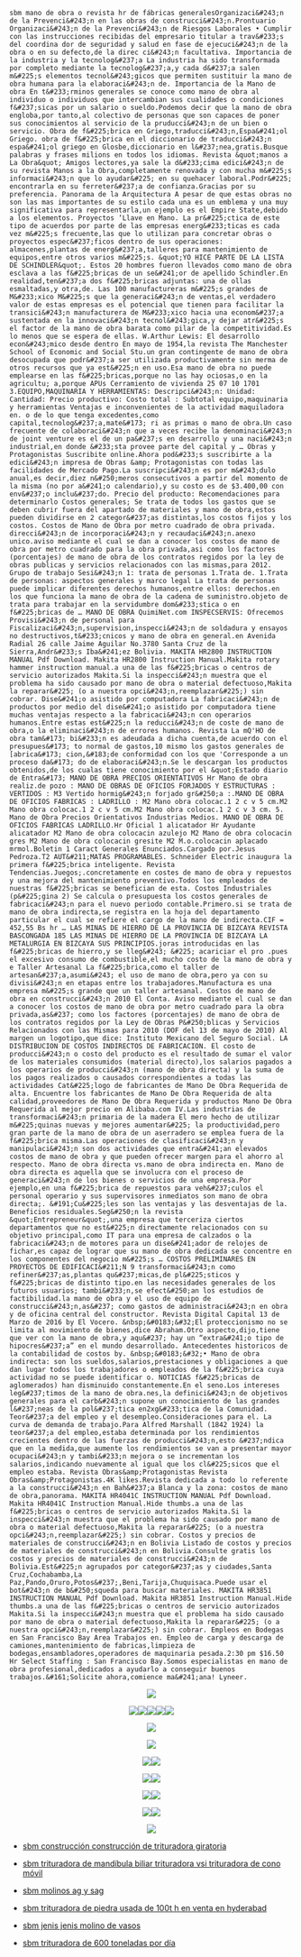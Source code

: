 
```
sbm mano de obra o revista hr de fábricas generalesOrganizaci&#243;n de la Prevenci&#243;n en las obras de construcci&#243;n.Prontuario Organizaci&#243;n de la Prevenci&#243;n de Riesgos Laborales • Cumplir con las instrucciones recibidas del empresario titular a trav&#233;s del coordina dor de seguridad y salud en fase de ejecuci&#243;n de la obra o en su defecto,de la direc ci&#243;n facultativa. Importancia de la industria y la tecnolog&#237;a La industria ha sido transformada por completo mediante la tecnolog&#237;a,y cada d&#237;a salen m&#225;s elementos tecnol&#243;gicos que permiten sustituir la mano de obra humana para la elaboraci&#243;n de. Importancia de la Mano de obra En t&#233;rminos generales se conoce como mano de obra al individuo o individuos que intercambian sus cualidades o condiciones f&#237;sicas por un salario o sueldo.Podemos decir que la mano de obra engloba,por tanto,al colectivo de personas que son capaces de poner sus conocimientos al servicio de la pruducci&#243;n de un bien o servicio. Obra de f&#225;brica en Griego,traducci&#243;n,Espa&#241;ol Griego. obra de f&#225;brica en el diccionario de traducci&#243;n espa&#241;ol griego en Glosbe,diccionario en l&#237;nea,gratis.Busque palabras y frases milions en todos los idiomas. Revista &quot;manos a La Obra&quot; Amigos lectores,ya sale la d&#233;cima edici&#243;n de su revista Manos a la Obra,completamente renovada y con mucha m&#225;s informaci&#243;n que lo ayudar&#225; en su quehacer laboral.Podr&#225; encontrarla en su ferreter&#237;a de confianza.Gracias por su preferencia. Panorama de la Arquitectura A pesar de que estas obras no son las mas importantes de su estilo cada una es un emblema y una muy significativa para representarla,un ejemplo es el Empire State,debido a los elementos. Proyectos ‘Llave en Mano. La pr&#225;ctica de este tipo de acuerdos por parte de las empresas energ&#233;ticas es cada vez m&#225;s frecuente,las que lo utilizan para concretar obras o proyectos espec&#237;ficos dentro de sus operaciones: almacenes,plantas de energ&#237;a,talleres para mantenimiento de equipos,entre otros varios m&#225;s. &quot;YO HICE PARTE DE LA LISTA DE SCHINDLER&quot;. Estos 20 hombres fueron llevados como mano de obra esclava a las f&#225;bricas de un se&#241;or de apellido Schindler.En realidad,ten&#237;a dos f&#225;bricas adjuntas: una de ollas esmaltadas,y otra,de. Las 100 manufactureras m&#225;s grandes de M&#233;xico M&#225;s que la generaci&#243;n de ventas,el verdadero valor de estas empresas es el potencial que tienen para facilitar la transici&#243;n manufacturera de M&#233;xico hacia una econom&#237;a sustentada en la innovaci&#243;n tecnol&#243;gica,y dejar atr&#225;s el factor de la mano de obra barata como pilar de la competitividad.Es lo menos que se espera de ellas. W.Arthur Lewis: El desarrollo econ&#243;mico desde dentro En mayo de 1954,la revista The Manchester School of Economic and Social Stu.un gran contingente de mano de obra desocupada que podr&#237;a ser utilizada productivamente sin merma de otros recursos que ya est&#225;n en uso.Esa mano de obra no puede emplearse en las f&#225;bricas,porque no las hay ociosas,o en la agricultu; a,porque APUs Cerramiento de vivienda 25 07 10 1701 3.EQUIPO,MAQUINARIA Y HERRAMIENTAS: Descripci&#243;n: Unidad: Cantidad: Precio productivo: Costo total : Subtotal equipo,maquinaria y herramientas Ventajas e inconvenientes de la actividad maquiladora en. o de lo que tenga excedentes,como capital,tecnolog&#237;a,mate&#173; ri as primas o mano de obra.Un caso frecuente de colaboraci&#243;n que a veces recibe la denominaci&#243;n de joint venture es el de un pa&#237;s en desarrollo y una naci&#243;n industrial,en donde &#233;sta provee parte del capital y … Obras y Protagonistas Suscribite online.Ahora pod&#233;s suscribirte a la edici&#243;n impresa de Obras &amp; Protagonistas con todas las facilidades de Mercado Pago.La suscripci&#243;n es por m&#243;dulo anual,es decir,diez n&#250;meros consecutivos a partir del momento de la misma (no por a&#241;o calendario),y su costo es de $3.400,00 con env&#237;o inclu&#237;do. Precio del producto: Recomendaciones para determinarlo Costos generales; Se trata de todos los gastos que se deben cubrir fuera del apartado de materiales y mano de obra,estos pueden dividirse en 2 categor&#237;as distintas,los costos fijos y los costos. Costos de Mano de Obra por metro cuadrado de obra privada. direcci&#243;n de incorporaci&#243;n y recaudaci&#243;n.anexo unico.aviso mediante el cual se dan a conocer los costos de mano de obra por metro cuadrado para la obra privada,asi como los factores (porcentajes) de mano de obra de los contratos regidos por la ley de obras publicas y servicios relacionados con las mismas,para 2012. Grupo de trabajo Sesi&#243;n 1: trata de personas 1.Trata de. 1.Trata de personas: aspectos generales y marco legal La trata de personas puede implicar diferentes derechos humanos,entre ellos: derechos.en los que funciona la mano de obra de la cadena de suministro.objeto de trata para trabajar en la servidumbre dom&#233;stica o en f&#225;bricas de … MANO DE OBRA QuimiNet.com INSPECSERVIS: Ofrecemos Provisi&#243;n de personal para Fiscalizaci&#243;n,supervision,inspecci&#243;n de soldadura y ensayos no destructivos,t&#233;cnicos y mano de obra en general.en Avenida Radial 26 calle Jaime Aguilar No.3780 Santa Cruz de la Sierra,Andr&#233;s Iba&#241;ez Bolivia. MAKITA HR2800 INSTRUCTION MANUAL Pdf Download. Makita HR2800 Instruction Manual.Makita rotary hammer instruction manual.a una de las f&#225;bricas o centros de servicio autorizados Makita.Si la inspecci&#243;n muestra que el problema ha sido causado por mano de obra o material defectuoso,Makita la reparar&#225; (o a nuestra opci&#243;n,reemplazar&#225;) sin cobrar. Dise&#241;o asistido por computadora La fabricaci&#243;n de productos por medio del dise&#241;o asistido por computadora tiene muchas ventajas respecto a la fabricaci&#243;n con operarios humanos.Entre estas est&#225;n la reducci&#243;n de coste de mano de obra,o la eliminaci&#243;n de errores humanos. Revista La mQ'HO de obra tam&#173; bi&#233;n es adeudada a dicha cuenta,de acuerdo con el presupues&#173; to normal de gastos,10 mismo los gastos generales de [abrica&#173; cion,&#183;de conformidad con los que 'Corresponde a un proceso da&#173; do de elaboraci&#243;n.Se le descargan los productos obtenidos,de los cualas tiene conocimiento por el &quot;Estado diario de Entra&#173; MANO DE OBRA PRECIOS ORIENTATIVOS Hr Mano de obra realiz.de pozo : MANO DE OBRAS DE OFICIOS FORJADOS Y ESTRUCTURAS : VERTIDOS : M3 Vertido hormig&#243;n forjado gr&#250;a :.MANO DE OBRA DE OFICIOS FABRICAS : LADRILLO : M2 Mano obra colocac.1 2 c v 5 cm.M2 Mano obra colocac.1 2 c v 5 cm.M2 Mano obra colocac.1 2 c v 3 cm. 5. Mano de Obra Precios Orientativos Industrias Medios. MANO DE OBRA DE OFICIOS FABRICAS LADRILLO.Hr Oficial 1 alicatador Hr Ayudante alicatador M2 Mano de obra colocacin azulejo M2 Mano de obra colocacin gres M2 Mano de obra colocacin gresite M2 M.o.colocacin aplacado mrmol.Boletin 1 Caract Generales Enunciados.Cargado por.Jesus Pedroza.T2 AUT&#211;MATAS PROGRAMABLES. Schneider Electric inaugura la primera f&#225;brica inteligente. Revista Tendencias.Juegos;.concretamente en costes de mano de obra y repuestos y una mejora del mantenimiento preventivo.Todos los empleados de nuestras f&#225;bricas se benefician de esta. Costos Industriales (p&#225;gina 2) Se calcula o presupuesta los costos generales de fabricaci&#243;n para el nuevo periodo contable.Primero.si se trata de mano de obra indirecta,se registra en la hoja del departamento particular el cual se refiere el cargo de la mano de indirecta.CIF = 452,55 Bs hr … LAS MINAS DE HIERRO DE LA PROVINCIA DE BIZCAYA REVISTA BASCONGADA 185 LAS MINAS DE HIERRO DE LA PROVINCIA DE BIZCAYA LA METALURGIA EN BIZCAYA SUS PRINCIPIOS.joras introducidas en las f&#225;bricas de hierro,y se lleg&#243; &#225; acariciar el pro .pues el excesivo consumo de combustible,el mucho costo de la mano de obra y e Taller Artesanal La f&#225;brica,como el taller de artesan&#237;a,asumi&#243; el uso de mano de obra,pero ya con su divisi&#243;n en etapas entre los trabajadores.Manufactura es una empresa m&#225;s grande que un taller artesanal. Costos de mano de obra en construcci&#243;n 2010 El Conta. Aviso mediante el cual se dan a conocer los costos de mano de obra por metro cuadrado para la obra privada,as&#237; como los factores (porcentajes) de mano de obra de los contratos regidos por la Ley de Obras P&#250;blicas y Servicios Relacionados con las Mismas para 2010 (DOF del 13 de mayo de 2010) Al margen un logotipo,que dice: Instituto Mexicano del Seguro Social. LA DISTRIBUCION DE COSTOS INDIRECTOS DE FABRICACION. El costo de producci&#243;n o costo del producto es el resultado de sumar el valor de los materiales consumidos (material directo),los salarios pagados a los operarios de producci&#243;n (mano de obra directa) y la suma de los pagos realizados o causados correspondientes a todas las actividades Cat&#225;logo de fabricantes de Mano De Obra Requerida de alta. Encuentre los fabricantes de Mano De Obra Requerida de alta calidad,proveedores de Mano De Obra Requerida y productos Mano De Obra Requerida al mejor precio en Alibaba.com IV.Las industrias de transformaci&#243;n primaria de la madera El mero hecho de utilizar m&#225;quinas nuevas y mejores aumentar&#225; la productividad,pero gran parte de la mano de obra de un aserradero se emplea fuera de la f&#225;brica misma.Las operaciones de clasificaci&#243;n y manipulaci&#243;n son dos actividades que entra&#241;an elevados costos de mano de obra y que pueden ofrecer margen para el ahorro al respecto. Mano de obra directa vs.mano de obra indirecta en. Mano de obra directa es aquella que se involucra con el proceso de generaci&#243;n de los bienes o servicios de una empresa.Por ejemplo,en una f&#225;brica de repuestos para veh&#237;culos el personal operario y sus supervisores inmediatos son mano de obra directa;. &#191;Cu&#225;les son las ventajas y las desventajas de la. Beneficios residuales.Seg&#250;n la revista &quot;Entrepreneur&quot;,una empresa que terceriza ciertos departamentos que no est&#225;n directamente relacionados con su objetivo principal,como IT para una empresa de calzados o la fabricaci&#243;n de motores para un dise&#241;ador de relojes de fichar,es capaz de lograr que su mano de obra dedicada se concentre en los componentes del negocio m&#225;s … COSTOS PRELIMINARES EN PROYECTOS DE EDIFICACI&#211;N 9 transformaci&#243;n como refiner&#237;as,plantas qu&#237;micas,de pl&#225;sticos y f&#225;bricas de distinto tipo.en las necesidades generales de los futuros usuarios; tambi&#233;n,se efect&#250;an los estudios de factibilidad.la mano de obra y el uso de equipo de construcci&#243;n,as&#237; como gastos de administraci&#243;n en obra y de oficina central del constructor. Revista Digital Capital 13 de Marzo de 2016 by El Vocero. &nbsp;&#0183;&#32;El proteccionismo no se limita al movimiento de bienes,dice Abraham.Otro aspecto,dijo,tiene que ver con la mano de obra,y aqu&#237; hay un “extra&#241;o tipo de hipocres&#237;a” en el mundo desarrollado. Antecedentes historicos de la contabilidad de costos by. &nbsp;&#0183;&#32;• Mano de obra indirecta: son los sueldos,salarios,prestaciones y obligaciones a que dan lugar todos los trabajadores o empleados de la f&#225;brica cuya actividad no se puede identificar o. NOTICIAS f&#225;bricas de aglomerados) han disminuido constantemente.En el seno.Los intereses leg&#237;timos de la mano de obra.nes,la definici&#243;n de objetivos generales para el carb&#243;n supone un conocimiento de las grandes l&#237;neas de la pol&#237;tica en2xg&#233;tica de la Comunidad. Teor&#237;a del empleo y el desempleo.Consideraciones para el. La curva de demanda de trabajo.Para Alfred Marshall (1842 1924) la teor&#237;a del empleo,estaba determinada por los rendimientos crecientes dentro de las fuerzas de producci&#243;n,esto &#237;ndica que en la medida,que aumente los rendimientos se van a presentar mayor ocupaci&#243;n y tambi&#233;n mejora o se incrementan los salarios,indicando nuevamente al igual que los cl&#225;sicos que el empleo estaba. Revista Obras&amp;Protagonistas Revista Obras&amp;Protagonistas.4K likes.Revista dedicada a todo lo referente a la construcci&#243;n en Bah&#237;a Blanca y la zona: costos de mano de obra,panorama. MAKITA HR4041C INSTRUCTION MANUAL Pdf Download. Makita HR4041C Instruction Manual.Hide thumbs.a una de las f&#225;bricas o centros de servicio autorizados Makita.Si la inspecci&#243;n muestra que el problema ha sido causado por mano de obra o material defectuoso,Makita la reparar&#225; (o a nuestra opci&#243;n,reemplazar&#225;) sin cobrar. Costos y precios de materiales de construcci&#243;n en Bolivia Listado de costos y precios de materiales de construcci&#243;n en Bolivia.Consulte gratis los costos y precios de materiales de construcci&#243;n de Bolivia.Est&#225;n agrupados por categor&#237;as y ciudades,Santa Cruz,Cochabamba,La Paz,Pando,Oruro,Potos&#237;,Beni,Tarija,Chuquisaca.Puede usar el bot&#243;n de b&#250;squeda para buscar materiales. MAKITA HR3851 INSTRUCTION MANUAL Pdf Download. Makita HR3851 Instruction Manual.Hide thumbs.a una de las f&#225;bricas o centros de servicio autorizados Makita.Si la inspecci&#243;n muestra que el problema ha sido causado por mano de obra o material defectuoso,Makita la reparar&#225; (o a nuestra opci&#243;n,reemplazar&#225;) sin cobrar. Empleos en Bodegas en San Francisco Bay Area Trabajos en. Empleo de carga y descarga de camiones,mantenimiento de fabricas,limpieza de bodegas,ensambladores,operadores de maquinaria pesada.2:30 pm $16.50 Hr Select Staffing : San Francisco Bay.Somos especialistas en mano de obra profesional,dedicados a ayudarlo a conseguir buenos trabajos.&#161;Solicite ahora,comience ma&#241;ana! Lyneer. 
```

<div align="center">

<a href="https://es-crusher.shibang-china.com/github&k=sbm+mano+de+obra+o+revista+hr+de+f%C3%A1bricas+generales"><img src="https://static.shibang-china.com/es/crusher/logo.jpg"></a>

<a href="https://es-crusher.shibang-china.com/github&k=sbm+mano+de+obra+o+revista+hr+de+f%C3%A1bricas+generales"><img src="https://static.shibang-china.com/es/crusher/index.jpg"></a><a href="https://es-crusher.shibang-china.com/material.htmlgithub&k=sbm+mano+de+obra+o+revista+hr+de+f%C3%A1bricas+generales"><img src="https://static.shibang-china.com/es/crusher/material.jpg"></a><a href="https://es-crusher.shibang-china.com/application.htmlgithub&k=sbm+mano+de+obra+o+revista+hr+de+f%C3%A1bricas+generales"><img src="https://static.shibang-china.com/es/crusher/application.jpg"></a><a href="https://es-crusher.shibang-china.com/aboutus.htmlgithub&k=sbm+mano+de+obra+o+revista+hr+de+f%C3%A1bricas+generales"><img src="https://static.shibang-china.com/es/crusher/aboutus.jpg"></a><a href="https://es-crusher.shibang-china.com/contact.htmlgithub&k=sbm+mano+de+obra+o+revista+hr+de+f%C3%A1bricas+generales"><img src="https://static.shibang-china.com/es/crusher/contact.jpg"></a>

<a href="https://es-crusher.shibang-china.com/github&k=sbm+mano+de+obra+o+revista+hr+de+f%C3%A1bricas+generales"><img src="https://static.shibang-china.com/es/crusher/banner.jpg"></a>

<a href="https://swt.shibang-china.com/github&k=sbm+mano+de+obra+o+revista+hr+de+f%C3%A1bricas+generales"><img src="https://static.shibang-china.com/es/crusher/text.jpg"></a>

<a href="https://swt.shibang-china.com/github&k=sbm+mano+de+obra+o+revista+hr+de+f%C3%A1bricas+generales"><img src="https://static.shibang-china.com/es/crusher/chat.jpg"></a><a href="https://es-crusher.shibang-china.com/contact.htmlgithub&k=sbm+mano+de+obra+o+revista+hr+de+f%C3%A1bricas+generales"><img src="https://static.shibang-china.com/es/crusher/message.jpg"></a>

<a href="https://es-crusher.shibang-china.com/products/pe.htmlgithub&k=sbm+mano+de+obra+o+revista+hr+de+f%C3%A1bricas+generales"><img src="https://static.shibang-china.com/es/crusher/pe.jpg"></a><a href="https://es-crusher.shibang-china.com/products/pf.htmlgithub&k=sbm+mano+de+obra+o+revista+hr+de+f%C3%A1bricas+generales"><img src="https://static.shibang-china.com/es/crusher/pf.jpg"></a>

<a href="https://es-crusher.shibang-china.com/products/hpt.htmlgithub&k=sbm+mano+de+obra+o+revista+hr+de+f%C3%A1bricas+generales"><img src="https://static.shibang-china.com/es/crusher/hpt.jpg"></a><a href="https://es-crusher.shibang-china.com/products/vsi.htmlgithub&k=sbm+mano+de+obra+o+revista+hr+de+f%C3%A1bricas+generales"><img src="https://static.shibang-china.com/es/crusher/vsi.jpg"></a>

<a href="https://es-crusher.shibang-china.com/products/klv.htmlgithub&k=sbm+mano+de+obra+o+revista+hr+de+f%C3%A1bricas+generales"><img src="https://static.shibang-china.com/es/crusher/klv.jpg"></a><a href="https://es-crusher.shibang-china.com/products/portable.htmlgithub&k=sbm+mano+de+obra+o+revista+hr+de+f%C3%A1bricas+generales"><img src="https://static.shibang-china.com/es/crusher/portable.jpg"></a>

<a href="https://swt.shibang-china.com/github&k=sbm+mano+de+obra+o+revista+hr+de+f%C3%A1bricas+generales"><img src="https://static.shibang-china.com/es/crusher/case.jpg"></a>

</div>


* [sbm construcción construcción de trituradora giratoria](sbm%20construcci%C3%B3n%20construcci%C3%B3n%20de%20trituradora%20giratoria.md)

* [sbm trituradora de mandíbula biliar trituradora vsi trituradora de cono móvil](sbm%20trituradora%20de%20mand%C3%ADbula%20biliar%20trituradora%20vsi%20trituradora%20de%20cono%20m%C3%B3vil.md)

* [sbm molinos ag y sag](sbm%20molinos%20ag%20y%20sag.md)

* [sbm trituradora de piedra usada de 100t  h en venta en hyderabad](sbm%20trituradora%20de%20piedra%20usada%20de%20100t%20%20h%20en%20venta%20en%20hyderabad.md)

* [sbm jenis jenis molino de vasos](sbm%20jenis%20jenis%20molino%20de%20vasos.md)

* [sbm trituradora de 600 toneladas por día](sbm%20trituradora%20de%20600%20toneladas%20por%20d%C3%ADa.md)
